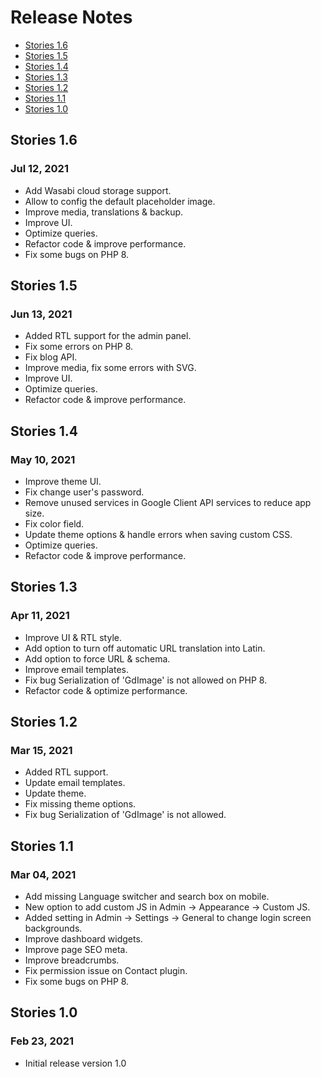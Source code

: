 # Release Notes

- [Stories 1.6](#version_1_6)
- [Stories 1.5](#version_1_5)
- [Stories 1.4](#version_1_4)
- [Stories 1.3](#version_1_3)
- [Stories 1.2](#version_1_2)
- [Stories 1.1](#version_1_1)
- [Stories 1.0](#version_1_0)

<a name="version_1_6"></a>
## Stories 1.6
### Jul 12, 2021
- Add Wasabi cloud storage support.
- Allow to config the default placeholder image.
- Improve media, translations & backup.
- Improve UI.
- Optimize queries.
- Refactor code & improve performance.
- Fix some bugs on PHP 8.

<a name="version_1_5"></a>
## Stories 1.5
### Jun 13, 2021
- Added RTL support for the admin panel.
- Fix some errors on PHP 8.
- Fix blog API.
- Improve media, fix some errors with SVG.
- Improve UI.
- Optimize queries.
- Refactor code & improve performance.

<a name="version_1_4"></a>
## Stories 1.4
### May 10, 2021
- Improve theme UI.
- Fix change user's password.
- Remove unused services in Google Client API services to reduce app size.
- Fix color field.
- Update theme options & handle errors when saving custom CSS.
- Optimize queries.
- Refactor code & improve performance.

<a name="version_1_3"></a>
## Stories 1.3
### Apr 11, 2021
- Improve UI & RTL style.
- Add option to turn off automatic URL translation into Latin.
- Add option to force URL & schema.
- Improve email templates.
- Fix bug Serialization of 'GdImage' is not allowed on PHP 8.
- Refactor code & optimize performance.

<a name="version_1_2"></a>
## Stories 1.2
### Mar 15, 2021
- Added RTL support.
- Update email templates.
- Update theme.
- Fix missing theme options.
- Fix bug Serialization of 'GdImage' is not allowed.

<a name="version_1_1"></a>
## Stories 1.1
### Mar 04, 2021
- Add missing Language switcher and search box on mobile.
- New option to add custom JS in Admin -> Appearance -> Custom JS.
- Added setting in Admin -> Settings -> General to change login screen backgrounds.
- Improve dashboard widgets.
- Improve page SEO meta.
- Improve breadcrumbs.
- Fix permission issue on Contact plugin.
- Fix some bugs on PHP 8.

<a name="version_1_0"></a>
## Stories 1.0
### Feb 23, 2021
- Initial release version 1.0

